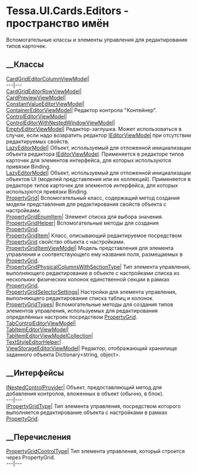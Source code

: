 # Tessa.UI.Cards.Editors - пространство имён
Вспомогательные классы и элементы управления для редактирования типов
карточек.
##  __Классы
[CardGridEditorColumnViewModel](T_Tessa_UI_Cards_Editors_CardGridEditorColumnViewModel.htm)|  
---|---  
[CardGridEditorRowViewModel](T_Tessa_UI_Cards_Editors_CardGridEditorRowViewModel.htm)|  
[CardPreviewViewModel](T_Tessa_UI_Cards_Editors_CardPreviewViewModel.htm)|  
[ConstantValueEditorViewModel](T_Tessa_UI_Cards_Editors_ConstantValueEditorViewModel.htm)|  
[ContainerEditorViewModel](T_Tessa_UI_Cards_Editors_ContainerEditorViewModel.htm)|
Редактор контрола "Контейнер".  
[ControlEditorViewModel](T_Tessa_UI_Cards_Editors_ControlEditorViewModel.htm)|  
[ControlEditorWithNestedWindowViewModel](T_Tessa_UI_Cards_Editors_ControlEditorWithNestedWindowViewModel.htm)|  
[EmptyEditorViewModel](T_Tessa_UI_Cards_Editors_EmptyEditorViewModel.htm)|
Редактор-заглушка. Может использоваться в случае, если надо возвратить
редактор [IEditorViewModel](T_Tessa_UI_Cards_IEditorViewModel.htm) при
отсутствии редактируемых свойств.  
[LazyEditorModel](T_Tessa_UI_Cards_Editors_LazyEditorModel.htm)|  Объект,
используемый для отложенной инициализации объекта редактора
[IEditorViewModel](T_Tessa_UI_Cards_IEditorViewModel.htm). Применяется в
редакторе типов карточек для элементов интерфейса, для которых используются
привязки Binding.  
[LazyEditorModel<T>](T_Tessa_UI_Cards_Editors_LazyEditorModel_1.htm)|  Объект,
используемый для отложенной инициализации объектов UI (моделей представления
или их коллекций). Применяется в редакторе типов карточек для элементов
интерфейса, для которых используются привязки Binding.  
[PropertyGrid](T_Tessa_UI_Cards_Editors_PropertyGrid.htm)|  Вспомогательный
класс, содержащий метод создания модели представления для редактирования
свойств объекта с настройками.  
[PropertyGridEnumItem](T_Tessa_UI_Cards_Editors_PropertyGridEnumItem.htm)|
Элемент списка для выбора значения.  
[PropertyGridHelper](T_Tessa_UI_Cards_Editors_PropertyGridHelper.htm)|
Вспомогательные методы для создания
[PropertyGrid](T_Tessa_UI_Cards_Editors_PropertyGrid.htm).  
[PropertyGridItem](T_Tessa_UI_Cards_Editors_PropertyGridItem.htm)|  Класс,
описывающий редактируемое посредством
[PropertyGrid](T_Tessa_UI_Cards_Editors_PropertyGrid.htm) свойство объекта с
настройками.  
[PropertyGridItemViewModel](T_Tessa_UI_Cards_Editors_PropertyGridItemViewModel.htm)|
Модель представления для элемента управления и соответствующего ему названия
поля, размещаемых в [PropertyGrid](T_Tessa_UI_Cards_Editors_PropertyGrid.htm).  
[PropertyGridPhysicalColumnsWithSectionType](T_Tessa_UI_Cards_Editors_PropertyGridPhysicalColumnsWithSectionType.htm)|
Тип элемента управления, выполняющего редактирование в объекте с настройками
списка из нескольких физических колонок единственной секции в рамках
[PropertyGrid](T_Tessa_UI_Cards_Editors_PropertyGrid.htm).  
[PropertyGridSelectorSettings](T_Tessa_UI_Cards_Editors_PropertyGridSelectorSettings.htm)|
Настройки для элемента управления, выполняющего редактирование списка таблиц и
колонок.  
[PropertyGridTypes](T_Tessa_UI_Cards_Editors_PropertyGridTypes.htm)|
Вспомогательные методы для создания типов элементов управления, используемых
для редактирования определённых настроек посредством
[PropertyGrid](T_Tessa_UI_Cards_Editors_PropertyGrid.htm).  
[TabControlEditorViewModel](T_Tessa_UI_Cards_Editors_TabControlEditorViewModel.htm)|  
[TabItemEditorViewModel](T_Tessa_UI_Cards_Editors_TabItemEditorViewModel.htm)|  
[TabItemEditorViewModelCollection](T_Tessa_UI_Cards_Editors_TabItemEditorViewModelCollection.htm)|  
[TextStyleEditorHelper](T_Tessa_UI_Cards_Editors_TextStyleEditorHelper.htm)|  
[ViewStorageEditorViewModel](T_Tessa_UI_Cards_Editors_ViewStorageEditorViewModel.htm)|
Редактор, отображающий хранилище заданного объекта Dictionary<string, object>.  
## __Интерфейсы
[INestedControlProvider](T_Tessa_UI_Cards_Editors_INestedControlProvider.htm)|
Объект, предоставляющий метод для добавления контролов, вложенных в объект
(обычно, в блок).  
---|---  
[IPropertyGridType](T_Tessa_UI_Cards_Editors_IPropertyGridType.htm)|  Тип
элемента управления, посредством которого выполняется редактирование объекта с
настройками в рамках
[PropertyGrid](T_Tessa_UI_Cards_Editors_PropertyGrid.htm).  
## __Перечисления
[PropertyGridControlType](T_Tessa_UI_Cards_Editors_PropertyGridControlType.htm)|
Тип элемента управления, который строится через PropertyGrid.  
---|---
